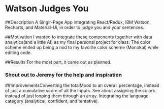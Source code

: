 # Watson Judges You

##Description A Singlr-Page App integrating React/Redux, IBM Watson, Recharts, and Material-Ui, in order to judge you and your sentences.

##Motivation I wanted to integrate these components together with data analytics(and a little AI) as my final personal project for class. The color scheme ended up being a nod to my favorite color scheme (Monokai) while editing code. 


##Results For the most part, it came out as planned. 

### Shout out to Jeremy for the help and inspiration

##ImprovementsConverting the totalMood to an overall percentage, instead of just a cumulative score of all the inputs. See about assigning the colors instead of just looping them through an array. Integrating the language category (analytical, confident, and tentative).